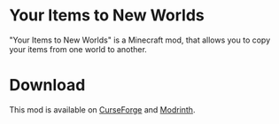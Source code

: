 # Your Items to New Worlds

"Your Items to New Worlds" is a Minecraft mod, that allows you to copy your items from one world to another.

# Download

This mod is available on [CurseForge](https://www.curseforge.com/minecraft/mc-mods/your-items-to-new-worlds) and [Modrinth](https://modrinth.com/mod/your-items-to-new-worlds).
